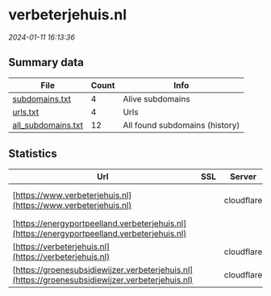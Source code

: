 # verbeterjehuis.nl
*2024-01-11 16:13:36*
## Summary data
| File       | Count | Info |
|------------|-------|------|
|[subdomains.txt](/data/verbeterjehuis.nl/subdomains.txt)|4|Alive subdomains|
|[urls.txt](/data/verbeterjehuis.nl/urls.txt)|4|Urls|
|[all_subdomains.txt](/data/verbeterjehuis.nl/all_subdomains.txt)|12|All found subdomains (history)|
## Statistics
| Url | SSL | Server | Cookie | HSTS | CSP | XFO | XXP | RP | Tech |Title |
|------------|-------|------|------|------|------|------|------|------|------|------|
|[https://www.verbeterjehuis.nl](https://www.verbeterjehuis.nl)| |cloudflare| |:white_check_mark: |:warning: |:white_check_mark: |:white_check_mark: |:white_check_mark: |Cloudflare HSTS|Alles over je hu...|
|[https://energyportpeelland.verbeterjehuis.nl](https://energyportpeelland.verbeterjehuis.nl)| || | | | | |:white_check_mark: ||Microsoft Azure...|
|[https://verbeterjehuis.nl](https://verbeterjehuis.nl)| |cloudflare| |:white_check_mark: |:warning: |:white_check_mark: |:white_check_mark: |:white_check_mark: |Cloudflare HSTS||
|[https://groenesubsidiewijzer.verbeterjehuis.nl](https://groenesubsidiewijzer.verbeterjehuis.nl)| |cloudflare| |:white_check_mark: |:warning: |:white_check_mark: |:white_check_mark: |:white_check_mark: |Cloudflare HSTS|Object moved|